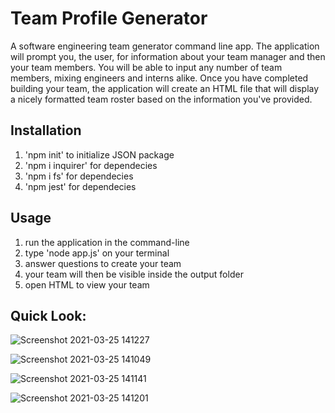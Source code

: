 # Team Profile Generator
A software engineering team generator command line app. The application will prompt you, the user, for information about your team manager and then your team members. You will be able to input any number of team members, mixing engineers and interns alike. Once you have completed building your team, the application will create an HTML file that will display a nicely formatted team roster based on the information you've provided. 

## Installation
1) 'npm init' to initialize JSON package
2) 'npm i inquirer' for dependecies
3) 'npm i fs' for dependecies
4) 'npm jest' for dependecies

## Usage
1) run the application in the command-line
2) type 'node app.js' on your terminal
3) answer questions to create your team
4) your team will then be visible inside the output folder
5) open HTML to view your team

## Quick Look:
![Screenshot 2021-03-25 141227](https://user-images.githubusercontent.com/73044038/112530322-4fd4c900-8d74-11eb-9a13-4feb427a27a8.png)

![Screenshot 2021-03-25 141049](https://user-images.githubusercontent.com/73044038/112530330-5105f600-8d74-11eb-8705-cb9a76d1523d.png)

![Screenshot 2021-03-25 141141](https://user-images.githubusercontent.com/73044038/112530336-52372300-8d74-11eb-820d-822140310ed6.png)

![Screenshot 2021-03-25 141201](https://user-images.githubusercontent.com/73044038/112530339-53685000-8d74-11eb-9719-0047a114c6ac.png)
